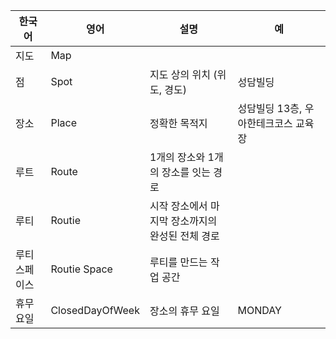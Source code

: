| **한국어** | **영어**          | **설명**                      | 예                     |
|---------|-----------------|-----------------------------|-----------------------|
| 지도      | Map             |                             |                       |
| 점       | Spot            | 지도 상의 위치 (위도, 경도)           | 성담빌딩                  |
| 장소      | Place           | 정확한 목적지                     | 성담빌딩 13층, 우아한테크코스 교육장 |
| 루트      | Route           | 1개의 장소와 1개의 장소를 잇는 경로       |                       |
| 루티      | Routie          | 시작 장소에서 마지막 장소까지의 완성된 전체 경로 |                       |
| 루티 스페이스 | Routie Space    | 루티를 만드는 작업 공간               |                       |
| 휴무요일    | ClosedDayOfWeek | 장소의 휴무 요일                   | MONDAY                |
